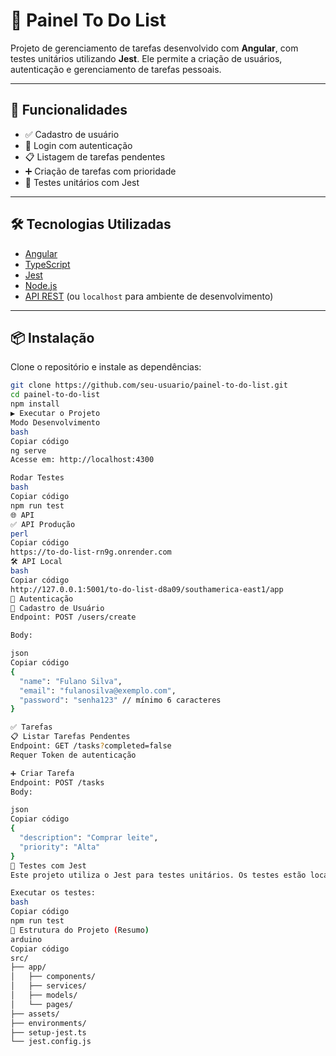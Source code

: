 # 📝 Painel To Do List

Projeto de gerenciamento de tarefas desenvolvido com **Angular**, com testes unitários utilizando **Jest**. Ele permite a criação de usuários, autenticação e gerenciamento de tarefas pessoais.

---

## 🚀 Funcionalidades

- ✅ Cadastro de usuário
- 🔐 Login com autenticação
- 📋 Listagem de tarefas pendentes
- ➕ Criação de tarefas com prioridade
- 🧪 Testes unitários com Jest

---

## 🛠️ Tecnologias Utilizadas

- [Angular](https://angular.io/)
- [TypeScript](https://www.typescriptlang.org/)
- [Jest](https://jestjs.io/)
- [Node.js](https://nodejs.org/)
- [API REST](https://to-do-list-rn9g.onrender.com) (ou `localhost` para ambiente de desenvolvimento)

---

## 📦 Instalação

Clone o repositório e instale as dependências:

```bash
git clone https://github.com/seu-usuario/painel-to-do-list.git
cd painel-to-do-list
npm install
▶️ Executar o Projeto
Modo Desenvolvimento
bash
Copiar código
ng serve
Acesse em: http://localhost:4300

Rodar Testes
bash
Copiar código
npm run test
🌐 API
✅ API Produção
perl
Copiar código
https://to-do-list-rn9g.onrender.com
🛠️ API Local
bash
Copiar código
http://127.0.0.1:5001/to-do-list-d8a09/southamerica-east1/app
🔐 Autenticação
📌 Cadastro de Usuário
Endpoint: POST /users/create

Body:

json
Copiar código
{
  "name": "Fulano Silva",
  "email": "fulanosilva@exemplo.com",
  "password": "senha123" // mínimo 6 caracteres
}

✅ Tarefas
📋 Listar Tarefas Pendentes
Endpoint: GET /tasks?completed=false
Requer Token de autenticação

➕ Criar Tarefa
Endpoint: POST /tasks
Body:

json
Copiar código
{
  "description": "Comprar leite",
  "priority": "Alta"
}
🧪 Testes com Jest
Este projeto utiliza o Jest para testes unitários. Os testes estão localizados nos arquivos *.spec.ts.

Executar os testes:
bash
Copiar código
npm run test
📁 Estrutura do Projeto (Resumo)
arduino
Copiar código
src/
├── app/
│   ├── components/
│   ├── services/
│   ├── models/
│   └── pages/
├── assets/
├── environments/
├── setup-jest.ts
└── jest.config.js
